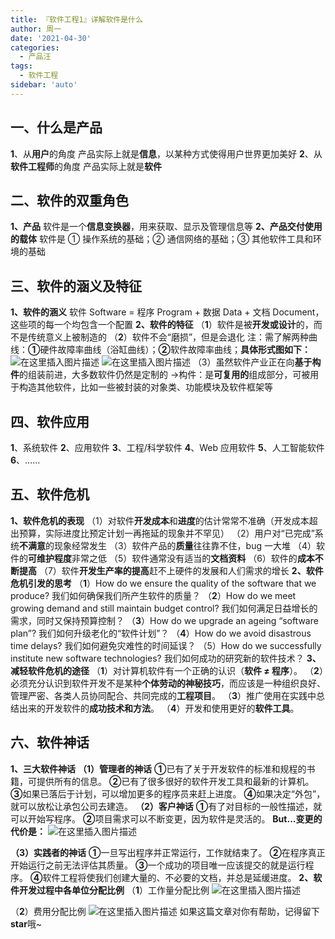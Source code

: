 ```yaml
---
title: 『软件工程1』详解软件是什么
author: 周一
date: '2021-04-30'
categories:
  - 产品汪
tags:
  - 软件工程
sidebar: 'auto'
---
```


## 一、什么是产品

**1**、从**用户**的角度
产品实际上就是**信息**，以某种方式使得用户世界更加美好
**2**、从**软件工程师**的角度
产品实际上就是**软件**

## 二、软件的双重角色

**1、产品**
软件是一个**信息变换器**，用来获取、显示及管理信息等
**2、产品交付使用的载体**
软件是 ① 操作系统的基础；② 通信网络的基础；③ 其他软件工具和环境的基础

## 三、软件的涵义及特征

**1、软件的涵义**
软件 Software = 程序 Program + 数据 Data + 文档 Document，这些项的每一个均包含一个配置
**2、软件的特征**
（**1**）软件是被**开发或设计**的，而不是传统意义上被制造的
（**2**）软件不会“磨损”，但是会退化
注：需了解两种曲线：**①**硬件故障率曲线（浴缸曲线）；**②**软件故障率曲线；**具体形式图如下：**
![在这里插入图片描述](https://img-blog.csdnimg.cn/2021031815073912.png?x-oss-process=image/watermark,type_ZmFuZ3poZW5naGVpdGk,shadow_10,text_aHR0cHM6Ly9ibG9nLmNzZG4ubmV0L3dlaXhpbl80NDgwMzc1Mw==,size_16,color_FFFFFF,t_70#pic_center)
![在这里插入图片描述](https://img-blog.csdnimg.cn/20210318150753618.png?x-oss-process=image/watermark,type_ZmFuZ3poZW5naGVpdGk,shadow_10,text_aHR0cHM6Ly9ibG9nLmNzZG4ubmV0L3dlaXhpbl80NDgwMzc1Mw==,size_16,color_FFFFFF,t_70#pic_center)
（3）虽然软件产业正在向**基于构件**的组装前进，大多数软件仍然是定制的
->构件：是**可复用的**组成部分，可被用于构造其他软件，比如一些被封装的对象类、功能模块及软件框架等

## 四、软件应用

**1**、系统软件
**2**、应用软件
**3**、工程/科学软件
**4**、Web 应用软件
**5**、人工智能软件
**6**、……

## 五、软件危机

**1、软件危机的表现**
（1）对软件**开发成本**和**进度**的估计常常不准确（开发成本超出预算，实际进度比预定计划一再拖延的现象并不罕见）
（2）用户对“已完成”系统**不满意**的现象经常发生
（3）软件产品的**质量**往往靠不住，bug 一大堆
（4）软件的**可维护程度**非常之低
（5）软件通常没有适当的**文档资料**
（6）软件的**成本不断提高**
（7）软件**开发生产率的提高**赶不上硬件的发展和人们需求的增长
**2、软件危机引发的思考**
（**1**）How do we ensure the quality of the software that we produce?
我们如何确保我们所产生软件的质量？
（**2**）How do we meet growing demand and still maintain budget control?
我们如何满足日益增长的需求，同时又保持预算控制？
（**3**）How do we upgrade an ageing “software plan”?
我们如何升级老化的“软件计划”？
（**4**）How do we avoid disastrous time delays?
我们如何避免灾难性的时间延误？
（5）How do we successfully institute new software technologies?
我们如何成功的研究新的软件技术？
**3、减轻软件危机的途径**
（**1**）对计算机软件有一个正确的认识（**软件 ≠ 程序**）。
（**2**）必须充分认识到软件开发不是某种**个体劳动的神秘技巧**，而应该是一种组织良好、管理严密、各类人员协同配合、共同完成的**工程项目**。
（**3**）推广使用在实践中总结出来的开发软件的**成功技术和方法**。
（**4**）开发和使用更好的**软件工具**。

## 六、软件神话

**1、三大软件神话**
**（1）管理者的神话**
**①**已有了关于开发软件的标准和规程的书籍，可提供所有的信息。
**②**已有了很多很好的软件开发工具和最新的计算机。
**③**如果已落后于计划，可以增加更多的程序员来赶上进度。
**④**如果决定“外包”，就可以放松让承包公司去建造。
**（2）客户神话**
**①**有了对目标的一般性描述，就可以开始写程序。
**②**项目需求可以不断变更，因为软件是灵活的。
**But...变更的代价是：**
![在这里插入图片描述](https://img-blog.csdnimg.cn/20210318160659802.png?x-oss-process=image/watermark,type_ZmFuZ3poZW5naGVpdGk,shadow_10,text_aHR0cHM6Ly9ibG9nLmNzZG4ubmV0L3dlaXhpbl80NDgwMzc1Mw==,size_16,color_FFFFFF,t_70#pic_center)

**（3）实践者的神话**
**①**一旦写出程序并正常运行，工作就结束了。
**②**在程序真正开始运行之前无法评估其质量。
**③**一个成功的项目唯一应该提交的就是运行程序。
**④**软件工程将使我们创建大量的、不必要的文档，并总是延缓进度。
**2、软件开发过程中各单位分配比例**
（**1**）工作量分配比例
![在这里插入图片描述](https://img-blog.csdnimg.cn/20210318160717914.png?x-oss-process=image/watermark,type_ZmFuZ3poZW5naGVpdGk,shadow_10,text_aHR0cHM6Ly9ibG9nLmNzZG4ubmV0L3dlaXhpbl80NDgwMzc1Mw==,size_16,color_FFFFFF,t_70#pic_center)

（**2**）费用分配比例
![在这里插入图片描述](https://img-blog.csdnimg.cn/20210318160724394.png?x-oss-process=image/watermark,type_ZmFuZ3poZW5naGVpdGk,shadow_10,text_aHR0cHM6Ly9ibG9nLmNzZG4ubmV0L3dlaXhpbl80NDgwMzc1Mw==,size_16,color_FFFFFF,t_70#pic_center)
如果这篇文章对你有帮助，记得留下**star**哦~
